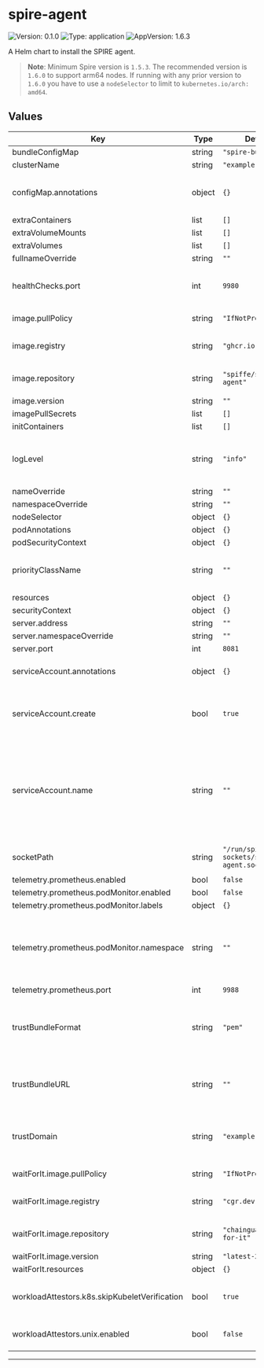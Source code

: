 # spire-agent

<!-- This README.md is generated. Please edit README.md.gotmpl -->

![Version: 0.1.0](https://img.shields.io/badge/Version-0.1.0-informational?style=flat-square) ![Type: application](https://img.shields.io/badge/Type-application-informational?style=flat-square) ![AppVersion: 1.6.3](https://img.shields.io/badge/AppVersion-1.6.3-informational?style=flat-square)

A Helm chart to install the SPIRE agent.

> **Note**: Minimum Spire version is `1.5.3`.
> The recommended version is `1.6.0` to support arm64 nodes. If running with any
> prior version to `1.6.0` you have to use a `nodeSelector` to limit to `kubernetes.io/arch: amd64`.

## Values

| Key | Type | Default | Description |
|-----|------|---------|-------------|
| bundleConfigMap | string | `"spire-bundle"` |  |
| clusterName | string | `"example-cluster"` |  |
| configMap.annotations | object | `{}` | Annotations to add to the SPIRE Agent ConfigMap |
| extraContainers | list | `[]` |  |
| extraVolumeMounts | list | `[]` |  |
| extraVolumes | list | `[]` |  |
| fullnameOverride | string | `""` |  |
| healthChecks.port | int | `9980` | override the host port used for health checking |
| image.pullPolicy | string | `"IfNotPresent"` | The image pull policy |
| image.registry | string | `"ghcr.io"` | The OCI registry to pull the image from |
| image.repository | string | `"spiffe/spire-agent"` | The repository within the registry |
| image.version | string | `""` |  |
| imagePullSecrets | list | `[]` |  |
| initContainers | list | `[]` |  |
| logLevel | string | `"info"` | The log level, valid values are "debug", "info", "warn", and "error" |
| nameOverride | string | `""` |  |
| namespaceOverride | string | `""` |  |
| nodeSelector | object | `{}` |  |
| podAnnotations | object | `{}` |  |
| podSecurityContext | object | `{}` |  |
| priorityClassName | string | `""` | Priority class assigned to daemonset pods |
| resources | object | `{}` |  |
| securityContext | object | `{}` |  |
| server.address | string | `""` |  |
| server.namespaceOverride | string | `""` |  |
| server.port | int | `8081` |  |
| serviceAccount.annotations | object | `{}` | Annotations to add to the service account |
| serviceAccount.create | bool | `true` | Specifies whether a service account should be created |
| serviceAccount.name | string | `""` | The name of the service account to use. If not set and create is true, a name is generated using the fullname template |
| socketPath | string | `"/run/spire/agent-sockets/spire-agent.sock"` | The unix socket path to the spire-agent |
| telemetry.prometheus.enabled | bool | `false` |  |
| telemetry.prometheus.podMonitor.enabled | bool | `false` |  |
| telemetry.prometheus.podMonitor.labels | object | `{}` |  |
| telemetry.prometheus.podMonitor.namespace | string | `""` | Override where to install the podMonitor, if not set will use the same namespace as the spire-agent |
| telemetry.prometheus.port | int | `9988` |  |
| trustBundleFormat | string | `"pem"` | If using trustBundleURL, what format is the url. Choices are "pem" and "spiffe" |
| trustBundleURL | string | `""` | If set, obtain trust bundle from url instead of Kubernetes ConfigMap |
| trustDomain | string | `"example.org"` | The trust domain to be used for the SPIFFE identifiers |
| waitForIt.image.pullPolicy | string | `"IfNotPresent"` | The image pull policy |
| waitForIt.image.registry | string | `"cgr.dev"` | The OCI registry to pull the image from |
| waitForIt.image.repository | string | `"chainguard/wait-for-it"` | The repository within the registry |
| waitForIt.image.version | string | `"latest-20230113"` |  |
| waitForIt.resources | object | `{}` |  |
| workloadAttestors.k8s.skipKubeletVerification | bool | `true` | If true, kubelet certificate verification is skipped |
| workloadAttestors.unix.enabled | bool | `false` | enables the Unix workload attestor |

----------------------------------------------
